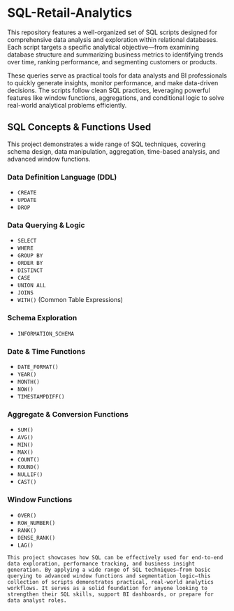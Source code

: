 # SQL-Retail-Analytics
This repository features a well-organized set of SQL scripts designed for comprehensive data analysis and exploration within relational databases. Each script targets a specific analytical objective—from examining database structure and summarizing business metrics to identifying trends over time, ranking performance, and segmenting customers or products.

These queries serve as practical tools for data analysts and BI professionals to quickly generate insights, monitor performance, and make data-driven decisions. The scripts follow clean SQL practices, leveraging powerful features like window functions, aggregations, and conditional logic to solve real-world analytical problems efficiently.


## SQL Concepts & Functions Used

This project demonstrates a wide range of SQL techniques, covering schema design, data manipulation, aggregation, time-based analysis, and advanced window functions.

###  Data Definition Language (DDL)

* `CREATE`
* `UPDATE`
* `DROP`

###  Data Querying & Logic

* `SELECT`
* `WHERE`
* `GROUP BY`
* `ORDER BY`
* `DISTINCT`
* `CASE`
* `UNION ALL`
* `JOINS`
* `WITH()` (Common Table Expressions)

###  Schema Exploration

* `INFORMATION_SCHEMA`

### Date & Time Functions

* `DATE_FORMAT()`
* `YEAR()`
* `MONTH()`
* `NOW()`
* `TIMESTAMPDIFF()`

### Aggregate & Conversion Functions

* `SUM()`
* `AVG()`
* `MIN()`
* `MAX()`
* `COUNT()`
* `ROUND()`
* `NULLIF()`
* `CAST()`

### Window Functions

* `OVER()`
* `ROW_NUMBER()`
* `RANK()`
* `DENSE_RANK()`
* `LAG()`


`This project showcases how SQL can be effectively used for end-to-end data exploration, performance tracking, and business insight generation. By applying a wide range of SQL techniques—from basic querying to advanced window functions and segmentation logic—this collection of scripts demonstrates practical, real-world analytics workflows. It serves as a solid foundation for anyone looking to strengthen their SQL skills, support BI dashboards, or prepare for data analyst roles.`


